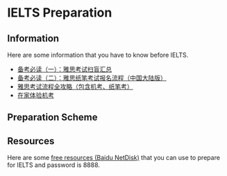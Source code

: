 # IELTS Preparation

## Information 

Here are some information that you have to know before IELTS.

- [备考必读（一）：雅思考试扫盲汇总](https://mp.weixin.qq.com/s?__biz=MzkyMzU4NzQ3NQ==&mid=2247831050&idx=1&sn=49c6a9db4046d268363e41bd752af5e7&scene=19#wechat_redirect)
- [备考必读（二）：雅思纸笔考试报名流程（中国大陆版）](https://mp.weixin.qq.com/s?__biz=MzkyMzU4NzQ3NQ==&mid=2247809908&idx=1&sn=8a10fbec567503892bd0aa824ee0d1e5&scene=19#wechat_redirect)
- [雅思考试流程全攻略（包含机考、纸笔考）](https://mp.weixin.qq.com/s?__biz=MzkyMzU4NzQ3NQ==&mid=2247809905&idx=1&sn=83ee88808847f8c2ea25b9b422aeebb7&scene=19#wechat_redirect)
- [在家体验机考](https://mp.weixin.qq.com/s?__biz=MzkyMzU4NzQ3NQ==&mid=2247801655&idx=3&sn=e08ac1870a1397baf983526d2c51b724&scene=19#wechat_redirect)

## Preparation Scheme

## Resources

Here are some [free resources (Baidu NetDisk)](https://pan.baidu.com/s/1SbufTWkQwIOzYJShzoqB7w?pwd=8888) that you can use to prepare for IELTS and password is 8888.